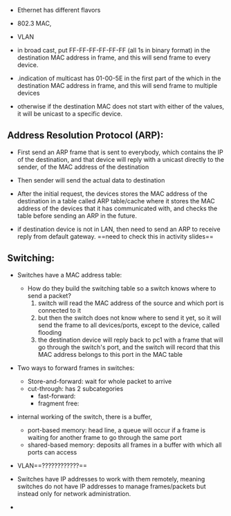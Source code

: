 - Ethernet has different flavors
- 802.3 MAC, 

- VLAN 
- in broad cast, put FF-FF-FF-FF-FF-FF (all 1s in binary format) in the destination MAC address in frame, and this will send frame to every device.
- .indication of multicast has 01-00-5E in the first part of the  which in the destination MAC address in frame, and this will send frame to multiple devices
- otherwise if the destination MAC does not start with either of the values, it will be unicast to a specific device.

## Address Resolution Protocol (ARP):
- First send an ARP frame that is sent to everybody, which contains the IP of the destination, and that device will reply with a unicast directly to the sender, of the MAC address of the destination
- Then sender will send the actual data to destination
- After the initial request, the devices stores the MAC address of the destination in a table called ARP table/cache where it stores the MAC address of the devices that it has communicated with, and checks the table before sending an ARP in the future.

- if destination device is not in LAN, then need to send an ARP to receive reply from default gateway. ==need to check this in activity slides==

## Switching:
- Switches have a MAC address table:
	- How do they build the switching table so a switch knows where to send a packet?
		1) switch will read the MAC address of the source and which port is connected to it
		2) but then the switch does not know where to send it yet, so it will send the frame to all devices/ports, except to the device, called flooding
		3) the destination device will reply back to pc1 with a frame that will go through the switch's port, and the switch will record that this MAC address belongs to this port in the MAC table

- Two ways to forward frames in switches:
	- Store-and-forward: wait for whole packet to arrive
	- cut-through: has 2 subcategories
		- fast-forward:
		- fragment free:
- internal working of the switch, there is a buffer, 
	- port-based memory: head line, a queue will occur if a frame is waiting for another frame to go through the same port
	- shared-based memory: deposits all frames in a buffer with which all ports can access
- VLAN==????????????==
- Switches have IP addresses to work with them remotely, meaning switches do not have IP addresses to manage frames/packets but instead only for network administration.

- 